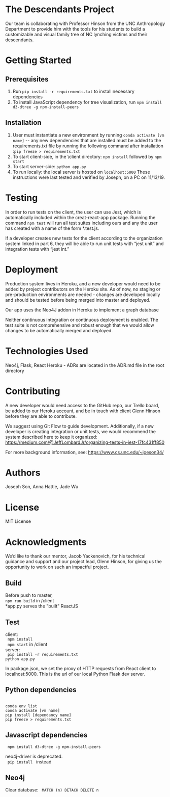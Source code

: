 # The Descendants Project

Our team is collaborating with Professor Hinson from the UNC Anthropology Department to provide him with the tools for his students to build a customizable and visual family tree of NC lynching victims and their descendants.

# Getting Started
## Prerequisites
1. Run `pip install -r requirements.txt` to install necessary dependencies
2. To install JavaScript dependency for tree visualization, run `npm install d3-dtree -g npm-install-peers`
## Installation
1. User must instantiate a new environment by running `conda activate [vm name]` -- any new dependencies that are installed must be added to the requirements.txt file by running the following command after installation :`pip freeze > requirements.txt`
2. To start client-side, in the \client directory: `npm install` followed by `npm start`
3. To start server-side: `python app.py`
4. To run locally: the local server is hosted on `localhost:5000`
These instructions were last tested and verified by Joseph, on a PC on 11/13/19.

# Testing
In order to run tests on the client, the user can use Jest, which is automatically included within the creat-react-app package. Running the command `npm test` will run all test suites including ours and any the user has created with a name of the form *.test.js.

If a developer creates new tests for the client according to the organization system linked in part 6, they will be able to run unit tests with “jest unit” and integration tests with “jest int.”

# Deployment

Production system lives in Heroku, and a new developer would need to be added by project contributors on the Heroku site. As of now, no staging or pre-production environments are needed - changes are developed locally and should be tested before being merged into master and deployed.

Our app uses the Neo4J addon in Heroku to implement a graph database

Neither continuous integration or continuous deployment is enabled. The test suite is not comprehensive and robust enough that we would allow changes to be automatically merged and deployed.

# Technologies Used

Neo4j, Flask, React Heroku - ADRs are located in the ADR.md file in the root directory

# Contributing

A new developer would need access to the GitHub repo, our Trello board, be added to our Heroku account, and be in touch with client Glenn Hinson before they are able to contribute.

We suggest using Git Flow to guide development. Additionally, if a new developer is creating integration or unit tests, we would recommend the system described here to keep it organized: https://medium.com/@JeffLombardJr/organizing-tests-in-jest-17fc431ff850

For more background information, see: https://www.cs.unc.edu/~joeson34/

# Authors

Joseph Son, Anna Hattle, Jade Wu

# License

MIT License

# Acknowledgments

We’d like to thank our mentor, Jacob Yackenovich, for his technical guidance and support and our project lead, Glenn Hinson, for giving us the opportunity to work on such an impactful project.


<h2> Build </h2>
<p>Before push to master, <br>
<code>npm run build</code> in /client <br>
*app.py serves the "built" ReactJS</p>

<h2> Test </h2>
<p>client: <br>
<code> npm install </code> <br>
<code> npm start</code> in /client <br>
server: <br>
<code> pip install -r requirements.txt </code><br>
<code>python app.py</code> </p>

In package.json, we set the proxy of HTTP requests from React client to localhost:5000. This is the url of our local Python Flask dev server.

<h2> Python dependencies </h2>
<code>
conda env list
conda activate [vm name]
pip install [dependancy name]
pip freeze > requirements.txt
</code>

<h2> Javascript dependencies </h2>
<code> npm install d3-dtree -g npm-install-peers </code>

neo4j-driver is deprecated. <br>
<code> pip install </code> instead <br>

<h2> Neo4j </h2>
Clear database: <code> MATCH (n) DETACH DELETE n </code>
